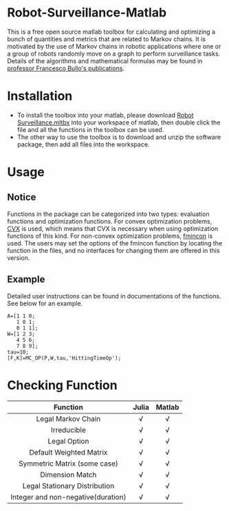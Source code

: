 Robot-Surveillance-Matlab
======
This is a free open source matlab toolbox for calculating and optimizing a bunch of quantities and metrics that are related to Markov chains. It is motivated by the use of Markov chains in robotic applications where one or a group of robots randomly move on a graph to perform surveillance tasks. Details of the algorithms and mathematical formulas may be found in [professor Francesco Bullo's publications](http://motion.me.ucsb.edu/papers/Keyword/ROBOTIC-NETWORKS.html).
# Installation
* To install the toolbox into your matlab, please download [Robot Surveillance.mltbx](https://github.com/HanWang99/Robot-Surveillance/blob/master/Robot-Surveillance-Matlab/Robot%20Surveillance.mltbx) into your workspace of matlab, then double click the file and all the functions in the toolbox can be used.
* The other way to use the toolbox is to download and unzip the software package, then add all files into the workspace. 
# Usage
## Notice
Functions in the package can be categorized into two types: evaluation functions and optimization functions. For convex optimization problems, [CVX](http://cvxr.com/cvx/) is used, which means that CVX is necessary when using optimization functions of this kind. For non-convex optimization problems, [fmincon](https://www.mathworks.com/help/optim/ug/fmincon.html) is used. The users may set the options of the fmincon function by locating the function in the files, and no interfaces for changing them are offered in this version.
## Example
Detailed user instructions can be found in documentations of the functions. See below for an example. 

```
A=[1 1 0;
   1 0 1;
   0 1 1];
W=[1 2 3;
   4 5 6;
   7 8 9];
tau=10;
[F,K]=MC_OP(P,W,tau,'HittingTimeOp');
```

# Checking Function
|Function|Julia|Matlab|
|:-:|:-:|:-:|
|Legal Markov Chain|√|√|
|Irreducible|√|√|
|Legal Option|√|√|
|Default Weighted Matrix|√|√|
|Symmetric Matrix (some case)|√|√|
|Dimension Match|√|√|
|Legal Stationary Distribution|√|√|
|Integer and non-negative(duration)|√|√|
